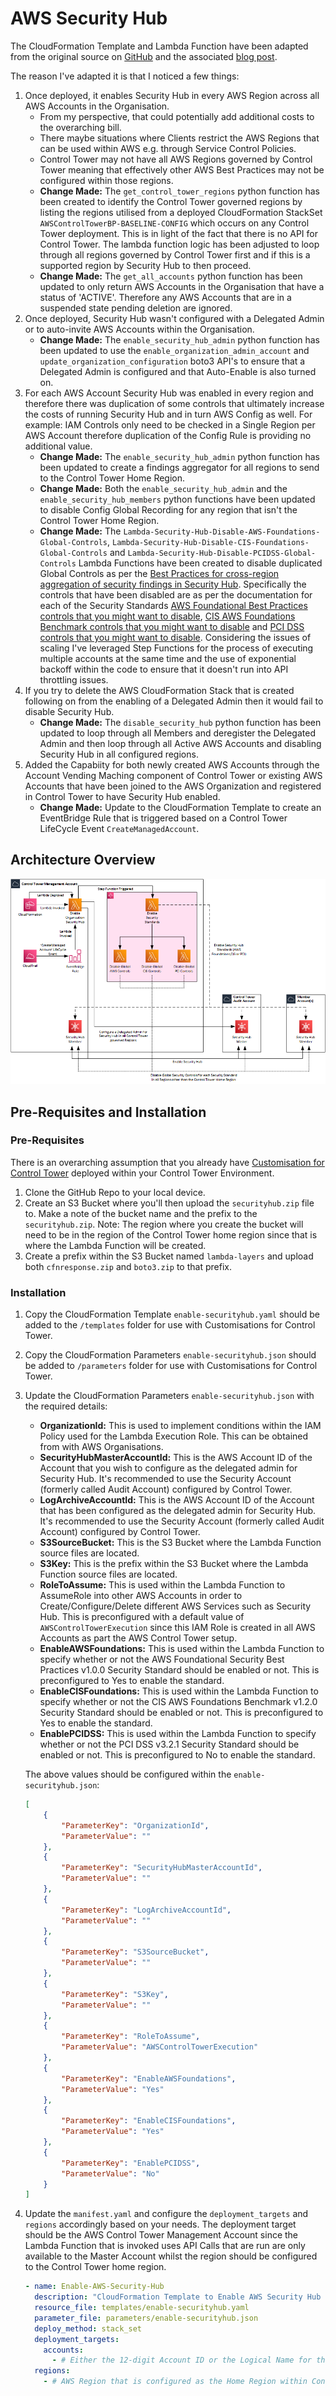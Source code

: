 # AWS Security Hub

The CloudFormation Template and Lambda Function have been adapted from the original source on [GitHub](https://raw.githubusercontent.com/aws-samples/aws-control-tower-securityhub-enabler/main/aws-control-tower-securityhub-enabler.template) and the associated [blog post](https://aws.amazon.com/blogs/mt/automating-aws-security-hub-alerts-with-aws-control-tower-lifecycle-events/).

The reason I've adapted it is that I noticed a few things:
1.  Once deployed, it enables Security Hub in every AWS Region across all AWS Accounts in the Organisation.  
    * From my perspective, that could potentially add additional costs to the overarching bill.
    * There maybe situations where Clients restrict the AWS Regions that can be used within AWS e.g. through Service Control Policies. 
    * Control Tower may not have all AWS Regions governed by Control Tower meaning that effectively other AWS Best Practices may not be configured within those regions.
    * **Change Made:** The `get_control_tower_regions` python function has been created to identify the Control Tower governed regions by listing the regions utilised from a deployed CloudFormation StackSet `AWSControlTowerBP-BASELINE-CONFIG` which occurs on any Control Tower deployment.  This is in light of the fact that there is no API for Control Tower.  The lambda function logic has been adjusted to loop through all regions governed by Control Tower first and if this is a supported region by Security Hub to then proceed. 
    * **Change Made:** The `get_all_accounts` python function has been updated to only return AWS Accounts in the Organisation that have a status of 'ACTIVE'. Therefore any AWS Accounts that are in a suspended state pending deletion are ignored.
2.  Once deployed, Security Hub wasn't configured with a Delegated Admin or to auto-invite AWS Accounts within the Organisation.
    * **Change Made:** The `enable_security_hub_admin` python function has been updated to use the `enable_organization_admin_account` and `update_organization_configuration` boto3 API's to ensure that a Delegated Admin is configured and that Auto-Enable is also turned on.
3.  For each AWS Account Security Hub was enabled in every region and therefore there was duplication of some controls that ultimately increase the costs of running Security Hub and in turn AWS Config as well.  For example: IAM Controls only need to be checked in a Single Region per AWS Account therefore duplication of the Config Rule is providing no additional value.
    * **Change Made:** The `enable_security_hub_admin` python function has been updated to create a findings aggregator for all regions to send to the Control Tower Home Region.
    * **Change Made:** Both the `enable_security_hub_admin` and the `enable_security_hub_members` python functions have been updated to disable Config Global Recording for any region that isn't the Control Tower Home Region.
    * **Change Made:** The `Lambda-Security-Hub-Disable-AWS-Foundations-Global-Controls`, `Lambda-Security-Hub-Disable-CIS-Foundations-Global-Controls` and `Lambda-Security-Hub-Disable-PCIDSS-Global-Controls` Lambda Functions have been created to disable duplicated Global Controls as per the [Best Practices for cross-region aggregation of security findings in Security Hub](https://aws.amazon.com/blogs/security/best-practices-for-cross-region-aggregation-of-security-findings/). Specifically the controls that have been disabled are as per the documentation for each of the Security Standards [AWS Foundational Best Practices controls that you might want to disable](https://docs.aws.amazon.com/securityhub/latest/userguide/securityhub-standards-fsbp-to-disable.html), [CIS AWS Foundations Benchmark controls that you might want to disable](https://docs.aws.amazon.com/securityhub/latest/userguide/securityhub-standards-cis-to-disable.html) and [PCI DSS controls that you might want to disable](https://docs.aws.amazon.com/securityhub/latest/userguide/securityhub-standards-pcidss-to-disable.html). Considering the issues of scaling I've leveraged Step Functions for the process of executing multiple accounts at the same time and the use of exponential backoff within the code to ensure that it doesn't run into API throttling issues.
4.  If you try to delete the AWS CloudFormation Stack that is created following on from the enabling of a Delegated Admin then it would fail to disable Security Hub.
    * **Change Made:** The `disable_security_hub` python function has been updated to loop through all Members and deregister the Delegated Admin and then loop through all Active AWS Accounts and disabling Security Hub in all configured regions.
5.  Added the Capabiity for both newly created AWS Accounts through the Account Vending Maching component of Control Tower or existing AWS Accounts that have been joined to the AWS Organization and registered in Control Tower to have Security Hub enabled.
    * **Change Made:** Update to the CloudFormation Template to create an EventBridge Rule that is triggered based on a Control Tower LifeCycle Event `CreateManagedAccount`.

## Architecture Overview

![alt](./diagrams/aws-securityhub.png)

## Pre-Requisites and Installation

### Pre-Requisites

There is an overarching assumption that you already have [Customisation for Control Tower](https://aws.amazon.com/solutions/implementations/customizations-for-aws-control-tower/) deployed within your Control Tower Environment.

1.  Clone the GitHub Repo to your local device.
2.  Create an S3 Bucket where you'll then upload the `securityhub.zip` file to. Make a note of the bucket name and the prefix to the `securityhub.zip`. Note: The region where you create the bucket will need to be in the region of the Control Tower home region since that is where the Lambda Function will be created.
3.  Create a prefix within the S3 Bucket named `lambda-layers` and upload both `cfnresponse.zip` and `boto3.zip` to that prefix.

### Installation

1.  Copy the CloudFormation Template `enable-securityhub.yaml` should be added to the `/templates` folder for use with Customisations for Control Tower.
2.  Copy the CloudFormation Parameters `enable-securityhub.json` should be added to `/parameters` folder for use with Customisations for Control Tower.
3.  Update the CloudFormation Parameters `enable-securityhub.json` with the required details:
    * **OrganizationId:** This is used to implement conditions within the IAM Policy used for the Lambda Execution Role. This can be obtained from with AWS Organisations.
    * **SecurityHubMasterAccountId:** This is the AWS Account ID of the Account that you wish to configure as the delegated admin for Security Hub.  It's recommended to use the Security Account (formerly called Audit Account) configured by Control Tower.
    * **LogArchiveAccountId:** This is the AWS Account ID of the Account that has been configured as the delegated admin for Security Hub.  It's recommended to use the Security Account (formerly called Audit Account) configured by Control Tower.
    * **S3SourceBucket:** This is the S3 Bucket where the Lambda Function source files are located. 
    * **S3Key:** This is the prefix within the S3 Bucket where the Lambda Function source files are located. 
    * **RoleToAssume:** This is used within the Lambda Function to AssumeRole into other AWS Accounts in order to Create/Configure/Delete different AWS Services such as Security Hub.  This is preconfigured with a default value of `AWSControlTowerExecution` since this IAM Role is created in all AWS Accounts as part the AWS Control Tower setup.
    * **EnableAWSFoundations:** This is used within the Lambda Function to specify whether or not the AWS Foundational Security Best Practices v1.0.0 Security Standard should be enabled or not. This is preconfigured to Yes to enable the standard. 
    * **EnableCISFoundations:** This is used within the Lambda Function to specify whether or not the CIS AWS Foundations Benchmark v1.2.0 Security Standard should be enabled or not. This is preconfigured to Yes to enable the standard.
    * **EnablePCIDSS:** This is used within the Lambda Function to specify whether or not the PCI DSS v3.2.1 Security Standard should be enabled or not. This is preconfigured to No to enable the standard.

    The above values should be configured within the `enable-securityhub.json`:

    ```json
    [
        {
            "ParameterKey": "OrganizationId",
            "ParameterValue": ""
        },
        {
            "ParameterKey": "SecurityHubMasterAccountId",
            "ParameterValue": ""
        },
        {
            "ParameterKey": "LogArchiveAccountId",
            "ParameterValue": ""
        },        
        {
            "ParameterKey": "S3SourceBucket",
            "ParameterValue": ""
        },
        {
            "ParameterKey": "S3Key",
            "ParameterValue": ""
        },
        {
            "ParameterKey": "RoleToAssume",
            "ParameterValue": "AWSControlTowerExecution"
        },
        {
            "ParameterKey": "EnableAWSFoundations",
            "ParameterValue": "Yes"
        },  
        {
            "ParameterKey": "EnableCISFoundations",
            "ParameterValue": "Yes"
        },
        {
            "ParameterKey": "EnablePCIDSS",
            "ParameterValue": "No"
        }
    ]
    ```

4.  Update the `manifest.yaml` and configure the `deployment_targets` and `regions` accordingly based on your needs. The deployment target should be the AWS Control Tower Management Account since the Lambda Function that is invoked uses API Calls that are run are only available to the Master Account whilst the region should be configured to the Control Tower home region.

    ```yaml 
    - name: Enable-AWS-Security-Hub
      description: "CloudFormation Template to Enable AWS Security Hub for the Organization"
      resource_file: templates/enable-securityhub.yaml
      parameter_file: parameters/enable-securityhub.json
      deploy_method: stack_set
      deployment_targets:
        accounts:
          - # Either the 12-digit Account ID or the Logical Name for the Control Tower Management Account
      regions:
        - # AWS Region that is configured as the Home Region within Control Tower
    ```